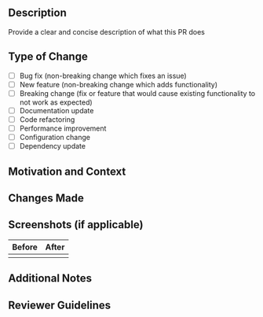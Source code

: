 ## Description

Provide a clear and concise description of what this PR does

## Type of Change

* [ ] Bug fix (non-breaking change which fixes an issue)
* [ ] New feature (non-breaking change which adds functionality)
* [ ] Breaking change (fix or feature that would cause existing functionality to not work as expected)
* [ ] Documentation update
* [ ] Code refactoring
* [ ] Performance improvement
* [ ] Configuration change
* [ ] Dependency update

## Motivation and Context

<!-- Why is this change required? What problem does it solve? -->

## Changes Made

<!-- List the specific changes made in this PR -->

## Screenshots (if applicable)

<!-- Add screenshots to demonstrate visual changes -->

| Before | After |
| ------ | ----- |
|        |       |

## Additional Notes

<!-- Any additional information that reviewers should know -->

## Reviewer Guidelines

<!-- Specific areas where you'd like reviewer focus -->
